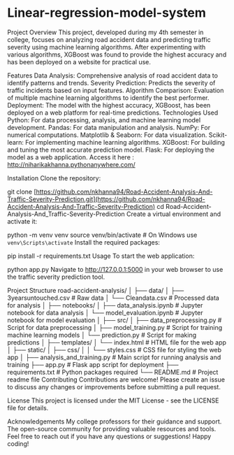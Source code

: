 # Linear-regression-model-system
Project Overview
This project, developed during my 4th semester in college, focuses on analyzing road accident data and predicting traffic severity using machine learning algorithms. After experimenting with various algorithms, XGBoost was found to provide the highest accuracy and has been deployed on a website for practical use.

Features
Data Analysis: Comprehensive analysis of road accident data to identify patterns and trends.
Severity Prediction: Predicts the severity of traffic incidents based on input features.
Algorithm Comparison: Evaluation of multiple machine learning algorithms to identify the best performer.
Deployment: The model with the highest accuracy, XGBoost, has been deployed on a web platform for real-time predictions.
Technologies Used
Python: For data processing, analysis, and machine learning model development.
Pandas: For data manipulation and analysis.
NumPy: For numerical computations.
Matplotlib & Seaborn: For data visualization.
Scikit-learn: For implementing machine learning algorithms.
XGBoost: For building and tuning the most accurate prediction model.
Flask: For deploying the model as a web application.
Access it here :
http://niharikakhanna.pythonanywhere.com/

Installation
Clone the repository:

git clone [https://github.com/nkhanna94/Road-Accident-Analysis-And-Traffic-Severity-Prediction.git](https://github.com/nkhanna94/Road-Accident-Analysis-And-Traffic-Severity-Prediction)
cd Road-Accident-Analysis-And_Traffic-Severity-Prediction
Create a virtual environment and activate it:

python -m venv venv
source venv/bin/activate  # On Windows use `venv\Scripts\activate`
Install the required packages:

pip install -r requirements.txt
Usage
To start the web application:

python app.py
Navigate to http://127.0.0.1:5000 in your web browser to use the traffic severity prediction tool.

Project Structure
road-accident-analysis/
│
├── data/
│   ├── 3yearsuntouched.csv                # Raw data
│   └── Cleandata.csv           # Processed data for analysis
│
├── notebooks/
│   ├── data_analysis.ipynb          # Jupyter notebook for data analysis
│   └── model_evaluation.ipynb       # Jupyter notebook for model evaluation
│
├── src/
│   ├── data_preprocessing.py        # Script for data preprocessing
│   ├── model_training.py            # Script for training machine learning models
│   └── prediction.py                # Script for making predictions
│
├── templates/
│   └── index.html                   # HTML file for the web app
│
├── static/
│   ├── css/
│   │   └── styles.css               # CSS file for styling the web app
│
├── analysis_and_training.py         # Main script for running analysis and training
├── app.py                           # Flask app script for deployment
├── requirements.txt                 # Python packages required
└── README.md                        # Project readme file
Contributing
Contributions are welcome! Please create an issue to discuss any changes or improvements before submitting a pull request.

License
This project is licensed under the MIT License - see the LICENSE file for details.

Acknowledgements
My college professors for their guidance and support.
The open-source community for providing valuable resources and tools.
Feel free to reach out if you have any questions or suggestions! Happy coding!

